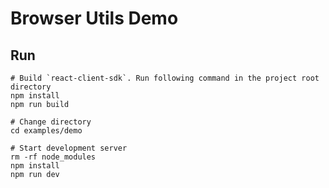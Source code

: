 # Browser Utils Demo

## Run

```shell
# Build `react-client-sdk`. Run following command in the project root directory
npm install
npm run build

# Change directory
cd examples/demo

# Start development server
rm -rf node_modules
npm install
npm run dev
```
